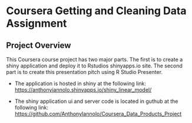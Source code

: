 #  Coursera Getting and Cleaning Data Assignment

##  Project Overview

This Coursera course project has two major parts.  The first is to create a shiny application and deploy it to Rstudios shinyapps.io site.  The second part is to create this presentation pitch using R Studio Presenter.

- The application is hosted in shiny at the following link:
https://anthonyiannolo.shinyapps.io/shiny_linear_model/

- The shiny application ui and server code is located in guthub at the following link:
https://github.com/AnthonyIannolo/Coursera_Data_Products_Project
